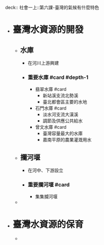 deck:: 社會一上::第六課-臺灣的氣候有什麼特色

- # 臺灣水資源的開發
	- ## 水庫
		- 在河川上游興建
		- ### 重要水庫 #card #depth-1
			- 翡翠水庫 #card
				- 新站溪支流北勢溪
				- 臺北都會區主要的水地
			- 石門水庫 #card
				- 淡水河支流大漢溪
				- 調節及供應公共給水
			- 曾文水庫 #card
				- 臺灣容量最大的水庫
				- 嘉南平原的農業灌溉用水
	- ## 攔河堰
		- 在河中、下游設立
		- ### 重要攔河堰 #card
			- 集集攔河堰
	-
- # 臺灣水資源的保育
	-